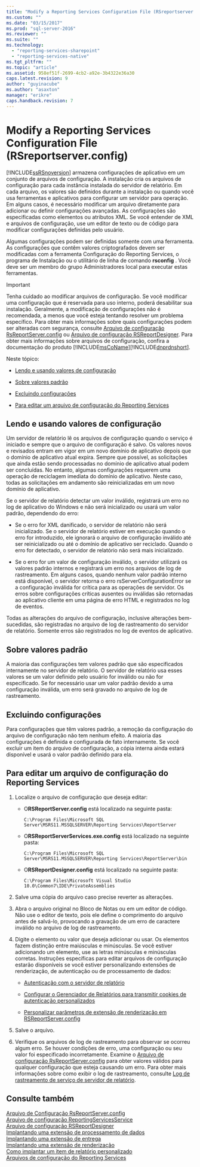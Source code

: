 ```yaml
---
title: "Modify a Reporting Services Configuration File (RSreportserver.config) | Microsoft Docs"
ms.custom: ""
ms.date: "03/15/2017"
ms.prod: "sql-server-2016"
ms.reviewer: ""
ms.suite: ""
ms.technology: 
  - "reporting-services-sharepoint"
  - "reporting-services-native"
ms.tgt_pltfrm: ""
ms.topic: "article"
ms.assetid: 958ef51f-2699-4cb2-a92e-3b4322e36a30
caps.latest.revision: 9
author: "guyinacube"
ms.author: "asaxton"
manager: "erikre"
caps.handback.revision: 7
---
```

# Modify a Reporting Services Configuration File (RSreportserver.config)
  [!INCLUDE[ssRSnoversion](../../includes/ssrsnoversion-md.md)] armazena configurações de aplicativo em um conjunto de arquivos de configuração. A instalação cria os arquivos de configuração para cada instância instalada do servidor de relatório. Em cada arquivo, os valores são definidos durante a instalação ou quando você usa ferramentas e aplicativos para configurar um servidor para operação. Em alguns casos, é necessário modificar um arquivo diretamente para adicionar ou definir configurações avançadas. As configurações são especificadas como elementos ou atributos XML. Se você entender de XML e arquivos de configuração, use um editor de texto ou de código para modificar configurações definidas pelo usuário.  
  
 Algumas configurações podem ser definidas somente com uma ferramenta. As configurações que contêm valores criptografados devem ser modificadas com a ferramenta Configuração do Reporting Services, o programa de Instalação ou o utilitário de linha de comando **rsconfig** . Você deve ser um membro do grupo Administradores local para executar estas ferramentas.  
  
> [!IMPORTANT]  
>  Tenha cuidado ao modificar arquivos de configuração. Se você modificar uma configuração que é reservada para uso interno, poderá desabilitar sua instalação. Geralmente, a modificação de configurações não é recomendada, a menos que você esteja tentando resolver um problema específico. Para obter mais informações sobre quais configurações podem ser alteradas com segurança, consulte [Arquivo de configuração RsReportServer.config](../../reporting-services/report-server/rsreportserver-config-configuration-file.md) ou [Arquivo de configuração RSReportDesigner](../../reporting-services/report-server/rsreportdesigner-configuration-file.md). Para obter mais informações sobre arquivos de configuração, confira a documentação do produto [!INCLUDE[msCoName](../../includes/msconame-md.md)][!INCLUDE[dnprdnshort](../../includes/dnprdnshort-md.md)].  
  
 Neste tópico:  
  
-   [Lendo e usando valores de configuração](#bkmk_read_values)  
  
-   [Sobre valores padrão](#bkmk_default_values)  
  
-   [Excluindo configurações](#bkmk_delete_config_settings)  
  
-   [Para editar um arquivo de configuração do Reporting Services](#bkmk_edit_configuation_file)  
  
##  <a name="bkmk_read_values"></a> Lendo e usando valores de configuração  
 Um servidor de relatório lê os arquivos de configuração quando o serviço é iniciado e sempre que o arquivo de configuração é salvo. Os valores novos e revisados entram em vigor em um novo domínio de aplicativo depois que o domínio de aplicativo atual expira. Sempre que possível, as solicitações que ainda estão sendo processadas no domínio de aplicativo atual podem ser concluídas. No entanto, algumas configurações requerem uma operação de reciclagem imediata do domínio de aplicativo. Neste caso, todas as solicitações em andamento são reinicializadas em um novo domínio de aplicativo.  
  
 Se o servidor de relatório detectar um valor inválido, registrará um erro no log de aplicativo do Windows e não será inicializado ou usará um valor padrão, dependendo do erro:  
  
-   Se o erro for XML danificado, o servidor de relatório não será inicializado. Se o servidor de relatório estiver em execução quando o erro for introduzido, ele ignorará o arquivo de configuração inválido até ser reinicializado ou até o domínio de aplicativo ser reciclado. Quando o erro for detectado, o servidor de relatório não será mais inicializado.  
  
-   Se o erro for um valor de configuração inválido, o servidor utilizará os valores padrão internos e registrará um erro nos arquivos de log de rastreamento. Em alguns casos, quando nenhum valor padrão interno está disponível, o servidor retorna o erro rsServerConfigurationError se a configuração inválida for crítica para as operações de servidor. Os erros sobre configurações críticas ausentes ou inválidas são retornadas ao aplicativo cliente em uma página de erro HTML e registrados no log de eventos.  
  
 Todas as alterações do arquivo de configuração, inclusive alterações bem-sucedidas, são registradas no arquivo de log de rastreamento do servidor de relatório. Somente erros são registrados no log de eventos de aplicativo.  
  
##  <a name="bkmk_default_values"></a> Sobre valores padrão  
 A maioria das configurações tem valores padrão que são especificados internamente no servidor de relatório. O servidor de relatório usa esses valores se um valor definido pelo usuário for inválido ou não for especificado. Se for necessário usar um valor padrão devido a uma configuração inválida, um erro será gravado no arquivo de log de rastreamento.  
  
##  <a name="bkmk_delete_config_settings"></a> Excluindo configurações  
 Para configurações que têm valores padrão, a remoção da configuração do arquivo de configuração não tem nenhum efeito. A maioria das configurações é definida e configurada de fato internamente. Se você excluir um item do arquivo de configuração, a cópia interna ainda estará disponível e usará o valor padrão definido para ela.  
  
##  <a name="bkmk_edit_configuation_file"></a> Para editar um arquivo de configuração do Reporting Services  
  
1.  Localize o arquivo de configuração que deseja editar:  
  
    -   O**RSReportServer.config** está localizado na seguinte pasta:  
  
        ```  
        C:\Program Files\Microsoft SQL Server\MSRS11.MSSQLSERVER\Reporting Services\ReportServer  
        ```  
  
    -   O**RSReportServerServices.exe.config** está localizado na seguinte pasta:  
  
        ```  
        C:\Program Files\Microsoft SQL Server\MSRS11.MSSQLSERVER\Reporting Services\ReportServer\bin  
        ```  
  
    -   O**RSReportDesigner.config** está localizado na seguinte pasta:  
  
        ```  
        C:\Program Files\Microsoft Visual Studio 10.0\Common7\IDE\PrivateAssemblies  
        ```  
  
2.  Salve uma cópia do arquivo caso precise reverter as alterações.  
  
3.  Abra o arquivo original no Bloco de Notas ou em um editor de código. Não use o editor de texto, pois ele define o comprimento do arquivo antes de salvá-lo, provocando a gravação de um erro de caractere inválido no arquivo de log de rastreamento.  
  
4.  Digite o elemento ou valor que deseja adicionar ou usar. Os elementos fazem distinção entre maiúsculas e minúsculas. Se você estiver adicionando um elemento, use as letras minúsculas e minúsculas corretas. Instruções específicas para editar arquivos de configuração estarão disponíveis se você estiver personalizando extensões de renderização, de autenticação ou de processamento de dados:  
  
    -   [Autenticação com o servidor de relatório](../../reporting-services/security/authentication-with-the-report-server.md)  
  
    -   [Configurar o Gerenciador de Relatórios para transmitir cookies de autenticação personalizados](../Topic/Configure%20Report%20Manager%20to%20Pass%20Custom%20Authentication%20Cookies.md)  
  
    -   [Personalizar parâmetros de extensão de renderização em RSReportServer.config](../../reporting-services/customize-rendering-extension-parameters-in-rsreportserver-config.md)  
  
5.  Salve o arquivo.  
  
6.  Verifique os arquivos de log de rastreamento para observar se ocorreu algum erro. Se houver condições de erro, uma configuração ou seu valor foi especificado incorretamente. Examine o [Arquivo de configuração RsReportServer.config](../../reporting-services/report-server/rsreportserver-config-configuration-file.md) para obter valores válidos para qualquer configuração que esteja causando um erro. Para obter mais informações sobre como exibir o log de rastreamento, consulte [Log de rastreamento de serviço de servidor de relatório](../../reporting-services/report-server/report-server-service-trace-log.md).  
  
## Consulte também  
 [Arquivo de Configuração RsReportServer.config](../../reporting-services/report-server/rsreportserver-config-configuration-file.md)   
 [Arquivo de configuração ReportingServicesService](../../reporting-services/report-server/reportingservicesservice-configuration-file.md)   
 [Arquivo de configuração RSReportDesigner](../../reporting-services/report-server/rsreportdesigner-configuration-file.md)   
 [Implantando uma extensão de processamento de dados](../../reporting-services/extensions/data-processing/deploying-a-data-processing-extension.md)   
 [Implantando uma extensão de entrega](../../reporting-services/extensions/delivery-extension/deploying-a-delivery-extension.md)   
 [Implantando uma extensão de renderização](../../reporting-services/extensions/rendering-extension/deploying-a-rendering-extension.md)   
 [Como implantar um item de relatório personalizado](../Topic/How%20to:%20Deploy%20a%20Custom%20Report%20Item.md)   
 [Arquivos de configuração do Reporting Services](../../reporting-services/report-server/reporting-services-configuration-files.md)  
  
  